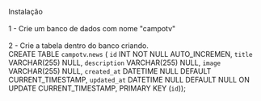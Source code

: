 Instalação
<br><br>
1 - Crie um banco de dados com nome "campotv"
<br><br>
2 - Crie a tabela dentro do banco criando.
<br>
  CREATE TABLE `campotv`.`news` (
  `id` INT NOT NULL AUTO_INCREMEN,
  `title` VARCHAR(255) NULL,
  `description` VARCHAR(255) NULL,
  `image` VARCHAR(255) NULL,
  `created_at` DATETIME NULL DEFAULT CURRENT_TIMESTAMP,
  `updated_at` DATETIME NULL DEFAULT NULL ON UPDATE CURRENT_TIMESTAMP,
  PRIMARY KEY (`id`));
